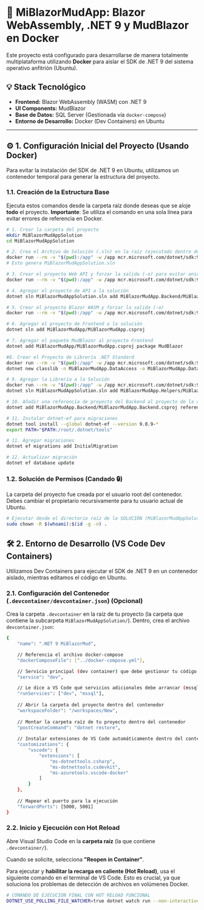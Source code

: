 # 🚀 MiBlazorMudApp: Blazor WebAssembly, .NET 9 y MudBlazor en Docker

Este proyecto está configurado para desarrollarse de manera totalmente multiplataforma utilizando **Docker** para aislar el SDK de .NET 9 del sistema operativo anfitrión (Ubuntu).

## 💡 Stack Tecnológico

* **Frontend:** Blazor WebAssembly (WASM) con .NET 9
* **UI Components:** MudBlazor
* **Base de Datos:** SQL Server (Gestionada vía `docker-compose`)
* **Entorno de Desarrollo:** Docker (Dev Containers) en Ubuntu

***

## ⚙️ 1. Configuración Inicial del Proyecto (Usando Docker)

Para evitar la instalación del SDK de .NET 9 en Ubuntu, utilizamos un contenedor temporal para generar la estructura del proyecto.

### 1.1. Creación de la Estructura Base

Ejecuta estos comandos desde la carpeta raíz donde deseas que se aloje **todo** el proyecto. **Importante**: Se utiliza el comando en una sola línea para evitar errores de referencia en Docker.

```bash
# 1. Crear la carpeta del proyecto
mkdir MiBlazorMudAppSolution
cd MiBlazorMudAppSolution

# 2. Crea el Archivo de Solución (.sln) en la raíz (ejecutado dentro de un contenedor Docker):
docker run --rm -v "$(pwd):/app" -w /app mcr.microsoft.com/dotnet/sdk:9.0 dotnet new sln -n MiBlazorMudAppSolution
# Esto genera MiBlazorMudAppSolution.sln

# 3. Crear el proyecto Web API y forzar la salida (-o) para evitar anidaciones
docker run --rm -v "$(pwd):/app" -w /app mcr.microsoft.com/dotnet/sdk:9.0 dotnet new webapi -n MiBlazorMudApp.Backend -o MiBlazorMudApp.Backend

# 4. Agregar el proyecto de API a la solución
dotnet sln MiBlazorMudAppSolution.sln add MiBlazorMudApp.Backend/MiBlazorMudApp.Backend.csproj

# 5. Crear el proyecto Blazor WASM y forzar la salida (-o)
docker run --rm -v "$(pwd):/app" -w /app mcr.microsoft.com/dotnet/sdk:9.0 dotnet new blazorwasm -n MiBlazorMudApp -o MiBlazorMudApp

# 6. Agregar el proyecto de Frontend a la solución
dotnet sln add MiBlazorMudApp/MiBlazorMudApp.csproj

# 7. Agregar el paquete MudBlazor al proyecto Frontend
dotnet add MiBlazorMudApp/MiBlazorMudApp.csproj package MudBlazor

#8. Crear el Proyecto de Librería .NET Standard
docker run --rm -v "$(pwd):/app" -w /app mcr.microsoft.com/dotnet/sdk:9.0 \
dotnet new classlib -n MiBlazorMudApp.DataAccess -o MiBlazorMudApp.DataAccess

# 9. Agregar la Librería a la Solución
docker run --rm -v "$(pwd):/app" -w /app mcr.microsoft.com/dotnet/sdk:9.0 \
dotnet sln MiBlazorMudAppSolution.sln add MiBlazorMudApp.Helpers/MiBlazorMudApp.Helpers.csproj

# 10. Añadir una referencia de proyecto del Backend al proyecto de la capa de acceso a datos
dotnet add MiBlazorMudApp.Backend/MiBlazorMudApp.Backend.csproj reference MiBlazorMudApp.AccessData/MiBlazorMudApp.AccessData.csproj

# 11. Instalar dotnet-ef para migraciones
dotnet tool install --global dotnet-ef --version 9.0.9-*
export PATH="$PATH:/root/.dotnet/tools"

# 11. Agregar migraciones
dotnet ef migrations add InitialMigration

# 12. Actualizar migración
dotnet ef database update
```

### 1.2. Solución de Permisos (Candado 🔒)
La carpeta del proyecto fue creada por el usuario root del contenedor. Debes cambiar el propietario recursivamente para tu usuario actual de Ubuntu.
```bash
# Ejecutar desde el directorio raíz de la SOLUCIÓN (MiBlazorMudAppSolution/)
sudo chown -R $(whoami):$(id -g -n) .
```

## 🛠️ 2. Entorno de Desarrollo (VS Code Dev Containers)

Utilizamos Dev Containers para ejecutar el SDK de .NET 9 en un contenedor aislado, mientras editamos el código en Ubuntu.

### 2.1. Configuración del Contenedor (`.devcontainer/devcontainer.json`) (Opcional)
Crea la carpeta `.devcontainer` en la raíz de tu proyecto (la carpeta que contiene la subcarpeta `MiBlazorMudAppSolution/`). Dentro, crea el archivo `devcontainer.json`:
```bash
{
    "name": ".NET 9 MiBlazorMud",

    // Referencia el archivo docker-compose
    "dockerComposeFile": ["../docker-compose.yml"],

    // Servicio principal (dev container) que debe gestionar tu código (DEBES crear un servicio 'dev' en el .yml)
    "service": "dev", 

    // Le dice a VS Code qué servicios adicionales debe arrancar (mssql)
    "runServices": ["dev", "mssql"], 
    
    // Abrir la carpeta del proyecto dentro del contenedor
    "workspaceFolder": "/workspaces/New",
    
    // Montar la carpeta raíz de tu proyecto dentro del contenedor
    "postCreateCommand": "dotnet restore",
    
    // Instalar extensiones de VS Code automáticamente dentro del contenedor
    "customizations": {
        "vscode": {
            "extensions": [
                "ms-dotnettools.csharp",
                "ms-dotnettools.csdevkit",
                "ms-azuretools.vscode-docker"
            ]
        }
    },
    
    // Mapear el puerto para la ejecución
    "forwardPorts": [5000, 5001]
}
```

### 2.2. Inicio y Ejecución con Hot Reload
Abre Visual Studio Code en la **carpeta raíz** (la que contiene `.devcontainer/`).

Cuando se solicite, selecciona **"Reopen in Container"**.

Para ejecutar y **habilitar la recarga en caliente (Hot Reload)**, usa el siguiente comando en el terminal de VS Code. Esto es crucial, ya que soluciona los problemas de detección de archivos en volúmenes Docker.

```bash
# COMANDO DE EJECUCIÓN FINAL CON HOT RELOAD FUNCIONAL
DOTNET_USE_POLLING_FILE_WATCHER=true dotnet watch run --non-interactive
```
